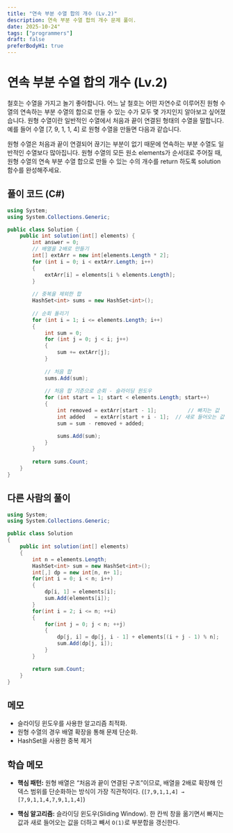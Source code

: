 ```yaml
---
title: "연속 부분 수열 합의 개수 (Lv.2)"
description: 연속 부분 수열 합의 개수 문제 풀이.
date: 2025-10-24"
tags: ["programmers"]
draft: false
preferBodyH1: true
---
```


# 연속 부분 수열 합의 개수 (Lv.2)

철호는 수열을 가지고 놀기 좋아합니다. 어느 날 철호는 어떤 자연수로 이루어진 원형 수열의 연속하는 부분 수열의 합으로 만들 수 있는 수가 모두 몇 가지인지 알아보고 싶어졌습니다. 원형 수열이란 일반적인 수열에서 처음과 끝이 연결된 형태의 수열을 말합니다. 예를 들어 수열 [7, 9, 1, 1, 4] 로 원형 수열을 만들면 다음과 같습니다.

원형 수열은 처음과 끝이 연결되어 끊기는 부분이 없기 때문에 연속하는 부분 수열도 일반적인 수열보다 많아집니다.
원형 수열의 모든 원소 elements가 순서대로 주어질 때, 원형 수열의 연속 부분 수열 합으로 만들 수 있는 수의 개수를 return 하도록 solution 함수를 완성해주세요.

## 풀이 코드 (C#)

```csharp
using System;
using System.Collections.Generic;

public class Solution {
    public int solution(int[] elements) {
        int answer = 0;
        // 배열을 2배로 만들기
        int[] extArr = new int[elements.Length * 2];
        for (int i = 0; i < extArr.Length; i++)
        {
            extArr[i] = elements[i % elements.Length];
        }
        
        // 중복을 제외한 합
        HashSet<int> sums = new HashSet<int>();
        
        // 순회 돌리기
        for (int i = 1; i <= elements.Length; i++)
        {
            int sum = 0;
            for (int j = 0; j < i; j++)
            {
                sum += extArr[j];
            }
            
            // 처음 합
            sums.Add(sum);
            
            // 처음 합 기준으로 순회 - 슬라이딩 윈도우
            for (int start = 1; start < elements.Length; start++)
            {
                int removed = extArr[start - 1];          // 빠지는 값
                int added   = extArr[start + i - 1];  // 새로 들어오는 값
                sum = sum - removed + added;

                sums.Add(sum);
            }
        }
        
        return sums.Count;
    }
}
```

## 다른 사람의 풀이

```csharp
using System;
using System.Collections.Generic;

public class Solution
{
    public int solution(int[] elements)
    {
        int n = elements.Length;
        HashSet<int> sum = new HashSet<int>();
        int[,] dp = new int[n, n+ 1];
        for(int i = 0; i < n; i++)
        {
            dp[i, 1] = elements[i];
            sum.Add(elements[i]);
        }
        for(int i = 2; i <= n; ++i)
        {
            for(int j = 0; j < n; ++j)
            {
                dp[j, i] = dp[j, i - 1] + elements[(i + j - 1) % n];
                sum.Add(dp[j, i]);
            }
        }

        return sum.Count;
    }
}
```

## 메모

- 슬라이딩 윈도우를 사용한 알고리즘 최적화.
- 원형 수열의 경우 배열 확장을 통해 문제 단순화.
- HashSet을 사용한 중복 제거

## 학습 메모

- **핵심 패턴:**
  원형 배열은 “처음과 끝이 연결된 구조”이므로, 배열을 2배로 확장해 인덱스 범위를 단순화하는 방식이 가장 직관적이다.
  (`[7,9,1,1,4] → [7,9,1,1,4,7,9,1,1,4]`)

- **핵심 알고리즘:**
  슬라이딩 윈도우(Sliding Window).
  한 칸씩 창을 옮기면서 빠지는 값과 새로 들어오는 값을 더하고 빼서 `O(1)`로 부분합을 갱신한다.
  